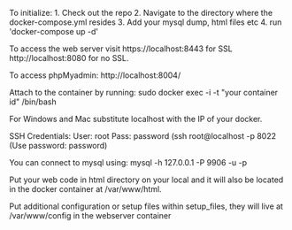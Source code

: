 To initialize:
	1. Check out the repo
	2. Navigate to the directory where the docker-compose.yml resides
	3. Add your mysql dump, html files etc
	4. run 'docker-compose up -d'

To access the web server visit 
	https://localhost:8443 for SSL
	http://localhost:8080 for no SSL.

To access phpMyadmin: 
	http://localhost:8004/

Attach to the container by running: 
	sudo docker exec -i -t "your container id" /bin/bash

For Windows and Mac substitute localhost with the IP of your docker.

SSH Credentials:
	User: root
	Pass: password
	(ssh root@localhost -p 8022 (Use password: password)

You can connect to mysql using:
	mysql -h 127.0.0.1 -P 9906 -u <userdefined in docker-compose.yml> -p


Put your web code in html directory on your local and it will also be located in the docker container at /var/www/html.

Put additional configuration or setup files within setup_files, they will live at /var/www/config in the webserver container


